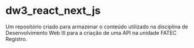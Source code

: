# dw3_react_next_js
Um repositório criado para armazenar o conteúdo utilizado na disciplina de Desenvolvimento Web III para a criação de uma API na unidade FATEC Registro.
